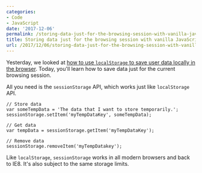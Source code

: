 ```yaml
---
categories:
- Code
- JavaScript
date: '2017-12-06'
permalink: /storing-data-just-for-the-browsing-session-with-vanilla-javascript/
title: Storing data just for the browsing session with vanilla JavaScript
url: /2017/12/06/storing-data-just-for-the-browsing-session-with-vanilla-javascript
---
```


Yesterday, we looked at [how to use `localStorage` to save user data locally in the browser](/using-localstorage-to-save-user-data-with-vanilla-javascript/). Today, you'll learn how to save data just for the current browsing session.

All you need is the `sessionStorage` API, which works just like `localStorage` API.

```lang-javascript
// Store data
var someTempData = 'The data that I want to store temporarily.';
sessionStorage.setItem('myTempDataKey', someTempData);

// Get data
var tempData = sessionStorage.getItem('myTempDataKey');

// Remove data
sessionStorage.removeItem('myTempDatakey');
```

Like `localStorage`, `sessionStorage` works in all modern browsers and back to IE8. It's also subject to the same storage limits.
